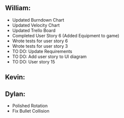 ## William:
- Updated Burndown Chart
- Updated Velocity Chart
- Updated Trello Board
- Completed User Story 6 (Added Equipment to game)
- Wrote tests for user story 6
- Wrote tests for user story 3
- TO DO: Update Requirements
- TO DO: Add user story to UI diagram
- TO DO: User story 15
## Kevin:

## Dylan:
- Polished Rotation
- Fix Bullet Collision

